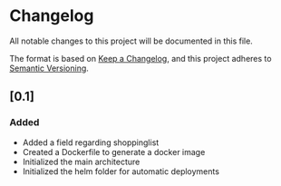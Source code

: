 # Changelog
All notable changes to this project will be documented in this file.

The format is based on [Keep a Changelog](https://keepachangelog.com/en/1.0.0/),
and this project adheres to [Semantic Versioning](https://semver.org/spec/v2.0.0.html).

##  [0.1]
###  Added
- Added a field regarding shoppinglist
- Created a Dockerfile to generate a docker image
- Initialized the main architecture
- Initialized the helm folder for automatic deployments
